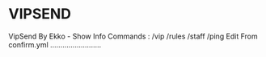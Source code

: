 # VIPSEND
VipSend By Ekko - Show Info 
Commands :
/vip
/rules
/staff
/ping
Edit From confirm.yml
.........................
